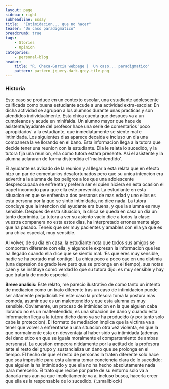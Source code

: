 ```yaml
---
layout: page
sidebar: right
subheadline: Essay
title:  "Intimidacion... que no hacer"
teaser: "Un caso paradigmatico"
breadcrumb: true
tags:
    - Stories
    - Opinion
categories:
    - personal-blog
header:
    title: "R. Checa-Garcia webpage |  Un caso... paradigmatico"
    pattern: pattern_jquery-dark-grey-tile.png
---
```


### Historia

Este caso se produce en un contexto escolar, una estudiante adolescente calificada como
buena estudiante acude a una actividad extra-escolar. En dicha actividad se agrupan
a los alumnos durante unas practicas y son atendidos individualmente. Esta chica cuenta que despues va
a un cumpleanos y acude en minifalda. Un alumno mayor que hace de asistente/ayudante del profesor
 hace una serie de comentarios 'poco apropidados' a la estudiante, que inmediatamente se siente mal e
intimidada. Los siguientes dias aparece decaida e incluso un dia una companera la ve
llorando en el bano. Esta informacion llega a la tutora que decide tener una reunion con
la estudiante. Ella le relata lo sucedido, y la tutora fija una reunion, ella como tutora
estara presente. Asi el asistente y la alumna aclararan de forma distendida el
'malentendido'.

El ayudante es avisado de la reunion y al llegar a esta relata que en efecto hizo un par
de comentarios desafortunados pero que su unica intencion era advertir a la alumna de los
peligros a los que una adolescente despreocupada se enfrenta y preferia ser el quien
hiciera en esta ocasion el papel incomodo para que ella este prevenida. La estudiante en esta
situacion en que se enfrenta a dos personas de mas edad y uno ellos es esta persona por la que se
sintio intimidada, no dice nada. La tutora concluye que la intencion del ayudante era
buena, y que la alumna es muy sensible. Despues de esta situacion, la chica se queda en
casa un dia un tanto deprimida. La tutora a ver su asiento vacio dice a todos la clase:
vuestra companera no esta estos dias, ha interpretado erroneamente algo que
ha pasado. Teneis que ser muy pacientes y amables con ella ya que es una chica especial,
muy sensible.

Al volver, de su dia en casa, la estudiante nota que todos sus amigos se comportan
diferente con ella, y algunos le expresan la informacion que les ha llegado cuando ella
dice que se sientio mal. 'Es que eres muy sensible, nadie se ha portado mal contigo'.
La chica poco a poco cae en una distimia (una depresion de grado leve pero que se
prolonga en el tiempo), sus notas caen y se instituye como verdad lo que su tutora
dijo: es muy sensible y hay que tratarla de modo especial.


**Breve analisis:**
Este relato, me parecio ilustrativo de como tanto un intento de mediacion como un trato diferente tras un caso de intimidacion puede ser altamente perjudicial. En este caso la profesora toma la postura mas comoda, asumir que es un malentendido y que esta alumna es muy sensible. Obviamente, un proceso de intimidacion en la que alguien caba llorando no es un maltentendido, es una situacion de dano y cuando esta informacion llega a la tutora dicho dano ya se ha producido (y por tanto solo cabe la proteccion). El formato de mediacion implica que la victima va a tener que volver a enfrentarse a una situacion otra vez violenta, en que la que normalmente esta en desventaja al haber sido ya intimidada (ademas del dano etico en que se iguala moralmente el compartamiento de ambas personas). La cuestion empeora nitidamente por la actitud de la profesora ante el resto del grupo y sustancializa un dano que se prolonga en el tiempo. El hecho de que el resto de personas la traten diferente solo hace que sea imposible para esta alumna tomar conciencia clara de lo sucedido: que alguien la ha intimidado y que ella no ha hecho absolutamente nada para merecerlo. El trato que recibe por parte de su entorno solo va a danarla mas aun ya que implicitamente va a, incluso busca, hacerla creer que ella es la responsable de lo sucedido.
{:.smallblock}
